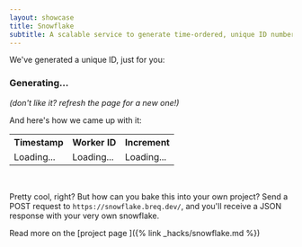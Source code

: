 ```yaml
---
layout: showcase
title: Snowflake
subtitle: A scalable service to generate time-ordered, unique ID numbers.
---
```


<script src="/assets/js/snowflake.js"></script>

We've generated a unique ID, just for you:

<h3 id="snowflake">Generating...</h3>

*(don't like it? refresh the page for a new one!)*

And here's how we came up with it:

<table>
    <tr>
        <th>Timestamp</th>
        <th>Worker ID</th>
        <th>Increment</th>
    </tr>
    <tr>
        <td id="timestamp">Loading...</td>
        <td id="worker_id">Loading...</td>
        <td id="increment">Loading...</td>
    </tr>
</table>

<br>

Pretty cool, right? But how can you bake this into your own project?
Send a POST request to `https://snowflake.breq.dev/`, and you'll receive a JSON response with your very own snowflake.

Read more on the [project page <i class="fas fa-angle-double-right" aria-hidden="true"></i>]({% link _hacks/snowflake.md %})
